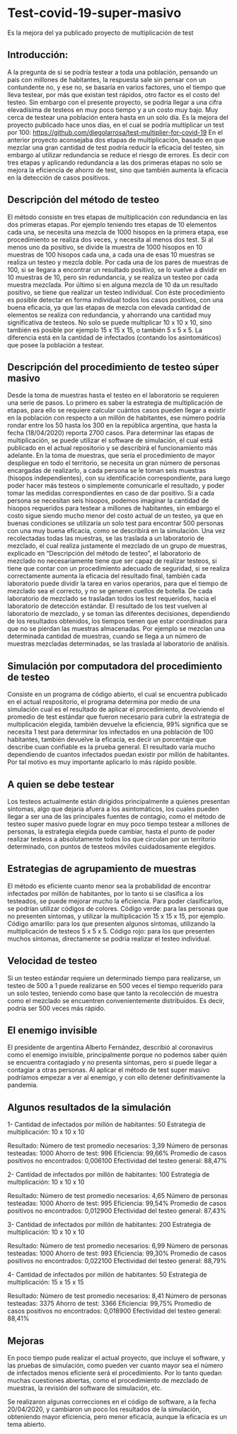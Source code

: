 # Test-covid-19-super-masivo
Es la mejora del ya publicado proyecto de multiplicación de test

## Introducción:
A la pregunta de si se podría testear a toda una población, pensando un país con millones de habitantes, la respuesta sale sin pensar con un contundente no, y ese no, se basaría en varios factores, uno el tiempo que lleva testear, por más que existan test rápidos, otro factor es el costo del testeo.
Sin embargo con el presente proyecto, se podría llegar a una cifra elevadísima de testeos en muy poco tiempo y a un costo muy bajo. Muy cerca de testear una población entera hasta en un solo día.
Es la mejora del proyecto publicado hace unos días, en el cual se podría multiplicar un test por 100:
https://github.com/diegolarrosa/test-multiplier-for-covid-19
En el anterior proyecto aconsejaba dos etapas de multiplicación, basado en que mezclar una gran cantidad de test podría reducir la eficacia del testeo, sin embargo al utilizar redundancia se reduce el riesgo de errores.
Es decir con tres etapas y aplicando redundancia a las dos primeras etapas no solo se mejora la eficiencia de ahorro de test, sino que también aumenta la eficacia en la detección de casos positivos.



## Descripción del método de testeo


El método consiste en tres etapas de multiplicación con redundancia en las dos primeras etapas.
Por ejemplo teniendo tres etapas de 10 elementos cada una, se necesita una mezcla de 1000 hisopos  en la primera etapa,  ese procedimiento se realiza dos veces, y necesita al menos dos test. Si al menos uno da positivo, se divide la muestra de 1000 hisopos en 10 muestras de 100 hisopos cada una, a cada una de esas 10 muestras se realiza un testeo y mezcla doble.  Por cada una de los pares de muestras de 100, si se llegara a encontrar un resultado positivo, se lo vuelve a dividir en 10 muestras de 10, pero sin redundancia, y se realiza un testeo por cada muestra mezclada. Por último si en alguna mezcla de 10 da un resultado positivo, se tiene que realizar un testeo individual.
Con éste procedimiento es posible detectar en forma individual todos los casos positivos, con una buena eficacia, ya que las etapas de mezcla con elevada cantidad de elementos se realiza con redundancia, y ahorrando una cantidad muy significativa de testeos.
No solo se puede multiplicar 10 x 10 x 10, sino también es posible por ejemplo 15 x 15 x 15, o también 5 x 5 x 5. La diferencia está en la cantidad de infectados (contando los asintomáticos) que posee la población a testear.



## Descripción del procedimiento de testeo súper masivo


Desde la toma de muestras hasta el testeo en el laboratorio se requieren una serie de pasos. Lo primero es saber la estrategia de multiplicación de etapas, para ello se requiere calcular cuántos casos pueden llegar a existir en la población con respecto a un millón de habitantes, ese número podría rondar entre los 50 hasta los 300 en la república argentina, que hasta la fecha (18/04/2020) reporta 2700 casos. Para determinar las etapas de multiplicación, se puede utilizar el software de simulación, el cual está publicado en el actual repositorio y se describirá el funcionamiento más adelante.
En la toma de muestras, que sería el procedimiento de mayor despliegue en todo el territorio, se necesita un gran número de personas encargadas de realizarlo,  a cada persona se le toman seis muestras (hisopos independientes), con su identificación correspondiente, para luego poder hacer más testeos o simplemente comunicarle el resultado, y poder tomar las medidas correspondientes en caso de dar positivo. Si a cada persona se necesitan seis hisopos, podemos imaginar la cantidad de hisopos requeridos para testear a millones de habitantes, sin embargo el costo sigue siendo mucho menor del costo actual de un testeo, ya que en buenas condiciones se utilizaría un solo test para encontrar 500 personas con una muy buena eficacia, como se describirá en la simulación.
Una vez recolectadas todas las muestras, se las traslada a un laboratorio de mezclado, el cual realiza justamente el mezclado de un grupo de muestras, explicado en “Descripción del método de testeo”, el laboratorio de mezclado no necesariamente tiene que ser capaz de realizar testeos,  si tiene que contar con un procedimiento adecuado de seguridad, si se realiza correctamente aumenta la eficacia del resultado final, también cada laboratorio puede dividir la tarea en varios operarios, para que el tiempo de mezclado sea el correcto, y no se generen cuellos de botella.
De cada laboratorio de mezclado se trasladan todos los test requeridos, hacia el laboratorio de detección estándar. El resultado de los test vuelven al laboratorio de mezclado, y se toman las diferentes decisiones, dependiendo de los resultados obtenidos, los tiempos tienen que estar coordinados para que no se pierdan las muestras almacenadas.
Por ejemplo se mezclan una determinada cantidad de muestras, cuando se llega a un número de muestras mezcladas determinadas, se las traslada al laboratorio de análisis.



## Simulación por computadora del procedimiento de testeo


Consiste en un programa de código abierto, el cual se encuentra publicado en el actual respositorio, el programa determina por medio de una simulación cual es el resultado de aplicar el procedimiento, devolviendo el promedio de test estándar que fueron necesario para cubrir la estrategia de multiplicación elegida, también devuelve la eficiencia, 99% significa que se necesita 1 test para determinar los infectados en una población de 100 habitantes, también devuelve la eficacia, es decir un porcentaje que describe cuan confiable es la prueba general.
El resultado varía mucho dependiendo de cuantos infectados puedan existir por millón de habitantes. Por tal motivo es muy importante aplicarlo lo más rápido posible.



## A quien se debe testear


Los testeos actualmente están dirigidos principalmente a quienes presentan síntomas, algo que dejaría afuera a los asintomáticos, los cuales pueden llegar a ser una de las principales fuentes de contagio, como el método de testeo super masivo puede lograr en muy poco tiempo testear a millones de personas, la estrategia elegida puede cambiar, hasta el punto de poder realizar testeos a absolutamente todos los que circulan por un territorio determinado, con puntos de testeos móviles cuidadosamente elegidos.



## Estrategias de agrupamiento de muestras

El método es eficiente cuanto menor sea la probabilidad de encontrar infectados por millón de habitantes, por lo tanto si se clasifica a los testeados, se puede mejorar mucho la eficiencia. Para poder clasificarlos, se podrían utilizar códigos de colores.
Código verde: para las personas que no presenten síntomas, y utilizar la multiplicación 15 x 15 x 15, por ejemplo.
Código amarillo: para los que presenten algunos síntomas, utilizando la multiplicación de testeos 5 x 5 x 5.
Código rojo: para los que presenten muchos síntomas, directamente se podría realizar el testeo individual.



## Velocidad de testeo


Si un testeo estándar  requiere un determinado tiempo para realizarse, un testeo de 500 a 1 puede realizarse en 500 veces el tiempo requerido para un solo testeo, teniendo como base que tanto la recolección de muestra como el mezclado se encuentren convenientemente distribuidos. Es decir, podría ser 500 veces más rápido.



## El enemigo invisible


El presidente de argentina Alberto Fernández, describió al coronavirus como el enemigo invisible, principalmente porque no podemos saber quién se encuentra contagiado y no presenta síntomas, pero si puede llegar a contagiar a otras personas. Al aplicar el método de test super masivo podríamos empezar a ver al enemigo, y con ello detener definitivamente la pandemia.



## Algunos resultados de la simulación


1-
Cantidad de infectados por millón de habitantes: 50
Estrategia de multiplicación: 10 x 10 x 10

Resultado:
Número de test promedio necesarios: 3,39
Número de personas testeadas: 1000
Ahorro de test: 996
Eficiencia:  99,66%
Promedio de casos positivos no encontrados:  0,006100
Efectividad del testeo general:  88,47%

2-
Cantidad de infectados por millón de habitantes: 100
Estrategia de multiplicación: 10 x 10 x 10

Resultado:
Número de test promedio necesarios: 4,65
Número de personas testeadas: 1000
Ahorro de test: 995
Eficiencia:  99,54%
Promedio de casos positivos no encontrados:  0,012900
Efectividad del testeo general:  87,43%

3- 
Cantidad de infectados por millón de habitantes: 200
Estrategia de multiplicación: 10 x 10 x 10

Resultado:
Número de test promedio necesarios: 6,99
Número de personas testeadas: 1000
Ahorro de test: 993
Eficiencia:  99,30%
Promedio de casos positivos no encontrados:  0,022100
Efectividad del testeo general:  88,79%

4- 
Cantidad de infectados por millón de habitantes: 50
Estrategia de multiplicación: 15 x 15 x 15

Resultado:
Número de test promedio necesarios: 8,41
Número de personas testeadas: 3375
Ahorro de test: 3366
Eficiencia:  99,75%
Promedio de casos positivos no encontrados:  0,018900
Efectividad del testeo general:  88,41%



## Mejoras


En poco tiempo pude realizar el actual proyecto, que incluye el software, y las pruebas de simulación, como pueden ver cuanto mayor sea el número de infectados menos eficiente será el procedimiento. Por lo tanto quedan muchas cuestiones abiertas, como el procedimiento de mezclado de muestras, la revisión del software de simulación, etc.

Se realizaron algunas correcciones en el código de software, a la fecha 20/04/2020, y cambiaron un poco los resultados de la simulación, obteniendo mayor eficiencia, pero menor eficacia, aunque la eficacia es un tema abierto.

